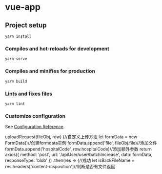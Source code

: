 # vue-app

## Project setup
```
yarn install
```

### Compiles and hot-reloads for development
```
yarn serve
```

### Compiles and minifies for production
```
yarn build
```

### Lints and fixes files
```
yarn lint
```

### Customize configuration
See [Configuration Reference](https://cli.vuejs.org/config/).


uploadRequest(fileObj, row) {//自定义上传方法
        let formData = new FormData()//创建formdata实例
        formData.append('file', fileObj.file)//添加文件
        formData.append('hospitalCode', row.hospitalCode)//添加额外参数
        return axios({
          method: 'post',
          url: '/apiUser/user/batchIncrease',
          data: formData,
          responseType: 'blob'
        })
        .then(res => {//成功
        let isBackFileName = res.headers['content-disposition']//判断是否有文件返回
